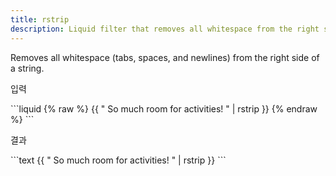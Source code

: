 ```yaml
---
title: rstrip
description: Liquid filter that removes all whitespace from the right side of a string.
---
```


Removes all whitespace (tabs, spaces, and newlines) from the right side of a string.

<p class="code-label">입력</p>
```liquid
{% raw %}
{{ "          So much room for activities!          " | rstrip }}
{% endraw %}
```

<p class="code-label">결과</p>
```text
{{ "          So much room for activities!          " | rstrip }}
```
